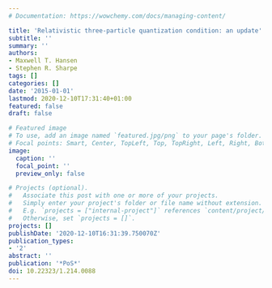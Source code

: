 ```yaml
---
# Documentation: https://wowchemy.com/docs/managing-content/

title: 'Relativistic three-particle quantization condition: an update'
subtitle: ''
summary: ''
authors:
- Maxwell T. Hansen
- Stephen R. Sharpe
tags: []
categories: []
date: '2015-01-01'
lastmod: 2020-12-10T17:31:40+01:00
featured: false
draft: false

# Featured image
# To use, add an image named `featured.jpg/png` to your page's folder.
# Focal points: Smart, Center, TopLeft, Top, TopRight, Left, Right, BottomLeft, Bottom, BottomRight.
image:
  caption: ''
  focal_point: ''
  preview_only: false

# Projects (optional).
#   Associate this post with one or more of your projects.
#   Simply enter your project's folder or file name without extension.
#   E.g. `projects = ["internal-project"]` references `content/project/deep-learning/index.md`.
#   Otherwise, set `projects = []`.
projects: []
publishDate: '2020-12-10T16:31:39.750070Z'
publication_types:
- '2'
abstract: ''
publication: '*PoS*'
doi: 10.22323/1.214.0088
---
```

